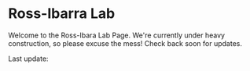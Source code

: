 # Ross-Ibarra Lab

Welcome to the Ross-Ibara Lab Page. We're currently under heavy construction, so please excuse the mess! Check back soon for updates. 

Last update:


